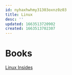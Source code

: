```yaml
---
id: nyhaxhwhmy31303oxnz0z03
title: Linux
desc: ''
updated: 1663513720902
created: 1663513702307
---
```


# Books 

[Linux Insides](https://0xax.gitbooks.io/linux-insides/content/)